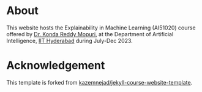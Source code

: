 # About
This website hosts the Explainability in Machine Learning (AI51020) course offered by [Dr. Konda Reddy Mopuri](https://krmopuri.github.io), at the Department of Artificial Intelligence, [IIT Hyderabad](https://iith.ac.in/) during July-Dec 2023.

# Acknowledgement 
This template is forked from [kazemnejad/jekyll-course-website-template](https://github.com/kazemnejad/jekyll-course-website-template).
